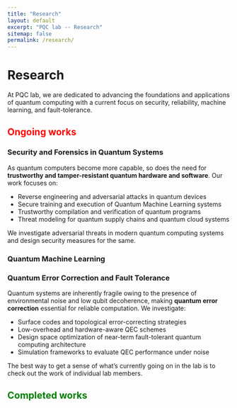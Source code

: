 ```yaml
---
title: "Research"
layout: default
excerpt: "PQC lab -- Research"
sitemap: false
permalink: /research/
---
```


# Research
At PQC lab, we are dedicated to advancing the foundations and applications of quantum computing with a current focus on security, reliability, machine learning, and fault-tolerance. 

<h2 style="color: red;">Ongoing works</h2>

### Security and Forensics in Quantum Systems

As quantum computers become more capable, so does the need for **trustworthy and tamper-resistant quantum hardware and software**. Our work focuses on:

- Reverse engineering and adversarial attacks in quantum devices
- Secure training and execution of Quantum Machine Learning systems
- Trustworthy compilation and verification of quantum programs
- Threat modeling for quantum supply chains and quantum cloud systems

We investigate adversarial threats in modern quantum computing systems and design security measures for the same.

### Quantum Machine Learning

### Quantum Error Correction and Fault Tolerance

Quantum systems are inherently fragile owing to the presence of environmental noise and low qubit decoherence, making **quantum error correction** essential for reliable computation. We investigate:

- Surface codes and topological error-correcting strategies
- Low-overhead and hardware-aware QEC schemes
- Design space optimization of near-term fault-tolerant quantum computing architecture
- Simulation frameworks to evaluate QEC performance under noise

The best way to get a sense of what’s currently going on in the lab is to check out the work of individual lab members.

<h2 style="color: green;">Completed works</h2>

